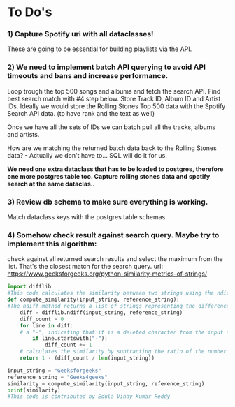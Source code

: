 # To Do's

### 1) Capture Spotify uri with all dataclasses!
These are going to be essential for building playlists via the API.


### 2) We need to implement batch API querying to avoid API timeouts and bans and increase performance.

Loop trough the top 500 songs and albums and fetch the search API. Find best search match with #4 step below. Store Track ID, Album ID and Artist IDs. Ideally we would store the Rolling Stones Top 500 data with the Spotify Search API data. (to have rank and the text as well)

Once we have all the sets of IDs we can batch pull all the tracks, albums and artists.

How are we matching the returned batch data back to the Rolling Stones data? - Actually we don't have to... SQL will do it for us.

**We need one extra dataclass that has to be loaded to postgres, therefore one more postgres table too. Capture rolling stones data and spotify search at the same dataclas..**

### 3) Review db schema to make sure everything is working.
Match dataclass keys with the postgres table schemas.


### 4) Somehow check result against search query. Maybe try to implement this algorithm:

check against all returned search results and select the maximum from the list. That's the closest match for the search query.
url: https://www.geeksforgeeks.org/python-similarity-metrics-of-strings/

```python
import difflib
#This code calculates the similarity between two strings using the ndiff method from the difflib library. 
def compute_similarity(input_string, reference_string):
#The ndiff method returns a list of strings representing the differences between the two input strings.
	diff = difflib.ndiff(input_string, reference_string)
	diff_count = 0
	for line in diff:
	# a "-", indicating that it is a deleted character from the input string.
		if line.startswith("-"):
			diff_count += 1
    # calculates the similarity by subtracting the ratio of the number of deleted characters to the length of the input string from 1
	return 1 - (diff_count / len(input_string))

input_string = "Geeksforgeeks"
reference_string = "Geeks4geeks"
similarity = compute_similarity(input_string, reference_string)
print(similarity)
#This code is contributed by Edula Vinay Kumar Reddy
```
